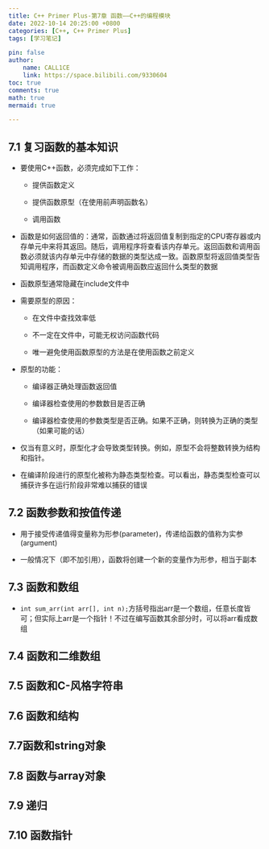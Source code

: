 ```yaml
---
title: C++ Primer Plus-第7章 函数——C++的编程模块
date: 2022-10-14 20:25:00 +0800
categories: [C++, C++ Primer Plus]
tags: [学习笔记]

pin: false
author: 
    name: CALL1CE
    link: https://space.bilibili.com/9330604
toc: true
comments: true
math: true
mermaid: true

---
```


## 7.1 复习函数的基本知识

- 要使用C++函数，必须完成如下工作：
  
  - 提供函数定义
  
  - 提供函数原型（在使用前声明函数名）
  
  - 调用函数

- 函数是如何返回值的：通常，函数通过将返回值复制到指定的CPU寄存器或内存单元中来将其返回。随后，调用程序将查看该内存单元。返回函数和调用函数必须就该内存单元中存储的数据的类型达成一致。函数原型将返回值类型告知调用程序，而函数定义命令被调用函数应返回什么类型的数据

- 函数原型通常隐藏在include文件中

- 需要原型的原因：
  
  - 在文件中查找效率低
  
  - 不一定在文件中，可能无权访问函数代码
  
  - 唯一避免使用函数原型的方法是在使用函数之前定义

- 原型的功能：
  
  - 编译器正确处理函数返回值
  
  - 编译器检查使用的参数数目是否正确
  
  - 编译器检查使用的参数类型是否正确。如果不正确，则转换为正确的类型（如果可能的话）

- 仅当有意义时，原型化才会导致类型转换。例如，原型不会将整数转换为结构和指针。

- 在编译阶段进行的原型化被称为静态类型检查。可以看出，静态类型检查可以捕获许多在运行阶段非常难以捕获的错误

## 7.2 函数参数和按值传递

- 用于接受传递值得变量称为形参(parameter)，传递给函数的值称为实参(argument)

- 一般情况下（即不加引用），函数将创建一个新的变量作为形参，相当于副本

## 7.3 函数和数组

- `int sum_arr(int arr[], int n);`方括号指出arr是一个数组，任意长度皆可；但实际上arr是一个指针！不过在编写函数其余部分时，可以将arr看成数组

## 7.4 函数和二维数组

## 7.5 函数和C-风格字符串

## 7.6 函数和结构

## 7.7函数和string对象

## 7.8 函数与array对象

## 7.9 递归

## 7.10 函数指针
